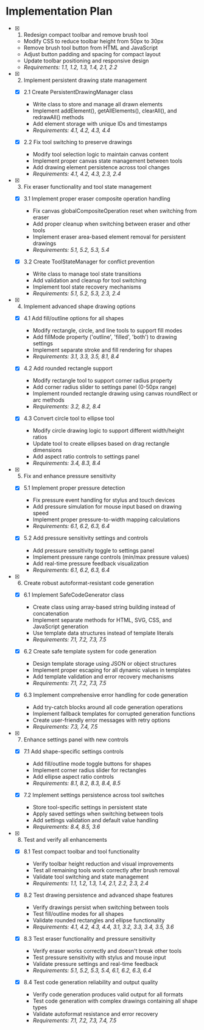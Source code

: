 # Implementation Plan

- [x] 1. Redesign compact toolbar and remove brush tool

  - Modify CSS to reduce toolbar height from 50px to 30px
  - Remove brush tool button from HTML and JavaScript
  - Adjust button padding and spacing for compact layout
  - Update toolbar positioning and responsive design
  - _Requirements: 1.1, 1.2, 1.3, 1.4, 2.1, 2.2_

- [x] 2. Implement persistent drawing state management

  - [x] 2.1 Create PersistentDrawingManager class

    - Write class to store and manage all drawn elements
    - Implement addElement(), getAllElements(), clearAll(), and redrawAll() methods
    - Add element storage with unique IDs and timestamps
    - _Requirements: 4.1, 4.2, 4.3, 4.4_

  - [x] 2.2 Fix tool switching to preserve drawings

    - Modify tool selection logic to maintain canvas content
    - Implement proper canvas state management between tools
    - Add drawing element persistence across tool changes
    - _Requirements: 4.1, 4.2, 4.3, 2.3, 2.4_

- [x] 3. Fix eraser functionality and tool state management

  - [x] 3.1 Implement proper eraser composite operation handling

    - Fix canvas globalCompositeOperation reset when switching from eraser
    - Add proper cleanup when switching between eraser and other tools
    - Implement eraser area-based element removal for persistent drawings
    - _Requirements: 5.1, 5.2, 5.3, 5.4_

  - [x] 3.2 Create ToolStateManager for conflict prevention

    - Write class to manage tool state transitions
    - Add validation and cleanup for tool switching
    - Implement tool state recovery mechanisms
    - _Requirements: 5.1, 5.2, 5.3, 2.3, 2.4_

- [x] 4. Implement advanced shape drawing options

  - [x] 4.1 Add fill/outline options for all shapes

    - Modify rectangle, circle, and line tools to support fill modes
    - Add fillMode property ('outline', 'filled', 'both') to drawing settings
    - Implement separate stroke and fill rendering for shapes
    - _Requirements: 3.1, 3.3, 3.5, 8.1, 8.4_

  - [x] 4.2 Add rounded rectangle support

    - Modify rectangle tool to support corner radius property
    - Add corner radius slider to settings panel (0-50px range)
    - Implement rounded rectangle drawing using canvas roundRect or arc methods
    - _Requirements: 3.2, 8.2, 8.4_

  - [x] 4.3 Convert circle tool to ellipse tool

    - Modify circle drawing logic to support different width/height ratios
    - Update tool to create ellipses based on drag rectangle dimensions
    - Add aspect ratio controls to settings panel
    - _Requirements: 3.4, 8.3, 8.4_

- [x] 5. Fix and enhance pressure sensitivity

  - [x] 5.1 Implement proper pressure detection

    - Fix pressure event handling for stylus and touch devices
    - Add pressure simulation for mouse input based on drawing speed
    - Implement proper pressure-to-width mapping calculations
    - _Requirements: 6.1, 6.2, 6.3, 6.4_

  - [x] 5.2 Add pressure sensitivity settings and controls

    - Add pressure sensitivity toggle to settings panel
    - Implement pressure range controls (min/max pressure values)
    - Add real-time pressure feedback visualization
    - _Requirements: 6.1, 6.2, 6.3, 6.4_

- [x] 6. Create robust autoformat-resistant code generation

  - [x] 6.1 Implement SafeCodeGenerator class

    - Create class using array-based string building instead of concatenation
    - Implement separate methods for HTML, SVG, CSS, and JavaScript generation
    - Use template data structures instead of template literals
    - _Requirements: 7.1, 7.2, 7.3, 7.5_

  - [x] 6.2 Create safe template system for code generation

    - Design template storage using JSON or object structures
    - Implement proper escaping for all dynamic values in templates
    - Add template validation and error recovery mechanisms
    - _Requirements: 7.1, 7.2, 7.3, 7.5_

  - [x] 6.3 Implement comprehensive error handling for code generation

    - Add try-catch blocks around all code generation operations
    - Implement fallback templates for corrupted generation functions
    - Create user-friendly error messages with retry options
    - _Requirements: 7.3, 7.4, 7.5_

- [x] 7. Enhance settings panel with new controls


  - [x] 7.1 Add shape-specific settings controls

    - Add fill/outline mode toggle buttons for shapes
    - Implement corner radius slider for rectangles
    - Add ellipse aspect ratio controls
    - _Requirements: 8.1, 8.2, 8.3, 8.4, 8.5_

  - [x] 7.2 Implement settings persistence across tool switches

    - Store tool-specific settings in persistent state
    - Apply saved settings when switching between tools
    - Add settings validation and default value handling
    - _Requirements: 8.4, 8.5, 3.6_

- [x] 8. Test and verify all enhancements






  - [x] 8.1 Test compact toolbar and tool functionality



    - Verify toolbar height reduction and visual improvements
    - Test all remaining tools work correctly after brush removal
    - Validate tool switching and state management
    - _Requirements: 1.1, 1.2, 1.3, 1.4, 2.1, 2.2, 2.3, 2.4_

  - [x] 8.2 Test drawing persistence and advanced shape features



    - Verify drawings persist when switching between tools
    - Test fill/outline modes for all shapes
    - Validate rounded rectangles and ellipse functionality
    - _Requirements: 4.1, 4.2, 4.3, 4.4, 3.1, 3.2, 3.3, 3.4, 3.5, 3.6_

  - [x] 8.3 Test eraser functionality and pressure sensitivity



    - Verify eraser works correctly and doesn't break other tools
    - Test pressure sensitivity with stylus and mouse input
    - Validate pressure settings and real-time feedback
    - _Requirements: 5.1, 5.2, 5.3, 5.4, 6.1, 6.2, 6.3, 6.4_

  - [x] 8.4 Test code generation reliability and output quality



    - Verify code generation produces valid output for all formats
    - Test code generation with complex drawings containing all shape types
    - Validate autoformat resistance and error recovery
    - _Requirements: 7.1, 7.2, 7.3, 7.4, 7.5_
